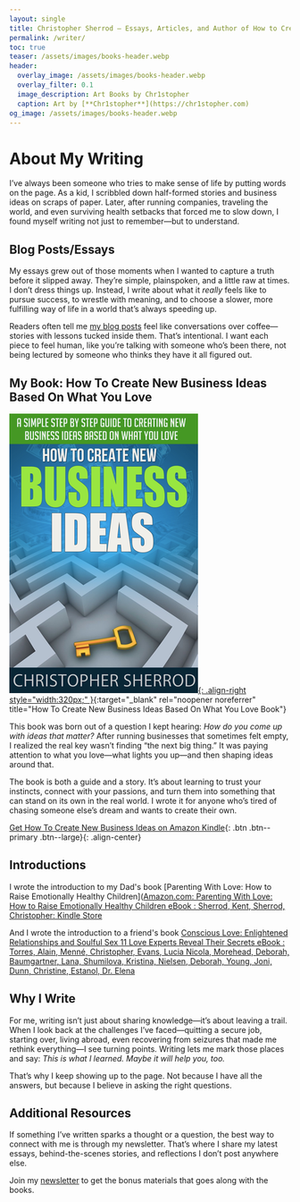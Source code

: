 ```yaml
---
layout: single
title: Christopher Sherrod – Essays, Articles, and Author of How to Create New Business Ideas Based on What You Love
permalink: /writer/
toc: true
teaser: /assets/images/books-header.webp
header:
  overlay_image: /assets/images/books-header.webp
  overlay_filter: 0.1
  image_description: Art Books by Chr1stopher
  caption: Art by [**Chr1stopher**](https://chr1stopher.com)
og_image: /assets/images/books-header.webp
---
```

# About My Writing

I’ve always been someone who tries to make sense of life by putting words on the page. As a kid, I scribbled down half-formed stories and business ideas on scraps of paper. Later, after running companies, traveling the world, and even surviving health setbacks that forced me to slow down, I found myself writing not just to remember—but to understand.
## Blog Posts/Essays

My essays grew out of those moments when I wanted to capture a truth before it slipped away. They’re simple, plainspoken, and a little raw at times. I don’t dress things up. Instead, I write about what it _really_ feels like to pursue success, to wrestle with meaning, and to choose a slower, more fulfilling way of life in a world that’s always speeding up.

Readers often tell me [my blog posts](https://christophersherrod.com/blog/) feel like conversations over coffee—stories with lessons tucked inside them. That’s intentional. I want each piece to feel human, like you’re talking with someone who’s been there, not being lectured by someone who thinks they have it all figured out.

## My Book: How To Create New Business Ideas Based On What You Love

[![How To Create New Business Ideas Based On What You Love Book](/assets/images/books/How-To-Create-New-Business-Ideas.webp){: .align-right style="width:320px;" }](https://amzn.to/3oZlRrW){:target="_blank" rel="noopener noreferrer" title="How To Create New Business Ideas Based On What You Love Book"}

This book was born out of a question I kept hearing: _How do you come up with ideas that matter?_ After running businesses that sometimes felt empty, I realized the real key wasn’t finding “the next big thing.” It was paying attention to what you love—what lights you up—and then shaping ideas around that.

The book is both a guide and a story. It’s about learning to trust your instincts, connect with your passions, and turn them into something that can stand on its own in the real world. I wrote it for anyone who’s tired of chasing someone else’s dream and wants to create their own.

[Get How To Create New Business Ideas on Amazon Kindle](https://amzn.to/3oZlRrW){: .btn .btn--primary .btn--large}{: .align-center}

## Introductions
I wrote the introduction to my Dad's book [Parenting With Love: How to Raise Emotionally Healthy Children]([Amazon.com: Parenting With Love: How to Raise Emotionally Healthy Children eBook : Sherrod, Kent, Sherrod, Christopher: Kindle Store](https://amzn.to/3KDbRnz)

And I wrote the introduction to a friend's book [Conscious Love: Enlightened Relationships and Soulful Sex 11 Love Experts Reveal Their Secrets eBook : Torres, Alain, Menné, Christopher, Evans, Lucia Nicola, Morehead, Deborah, Baumgartner, Lana, Shumilova, Kristina, Nielsen, Deborah, Young, Joni, Dunn, Christine, Estanol, Dr. Elena](https://amzn.to/3KR5Fsa)
## Why I Write

For me, writing isn’t just about sharing knowledge—it’s about leaving a trail. When I look back at the challenges I’ve faced—quitting a secure job, starting over, living abroad, even recovering from seizures that made me rethink everything—I see turning points. Writing lets me mark those places and say: _This is what I learned. Maybe it will help you, too._

That’s why I keep showing up to the page. Not because I have all the answers, but because I believe in asking the right questions.
## Additional Resources

If something I’ve written sparks a thought or a question, the best way to connect with me is through my newsletter. That’s where I share my latest essays, behind-the-scenes stories, and reflections I don’t post anywhere else.

Join my [newsletter](/newsletter/) to get the bonus materials that goes along with the books.
